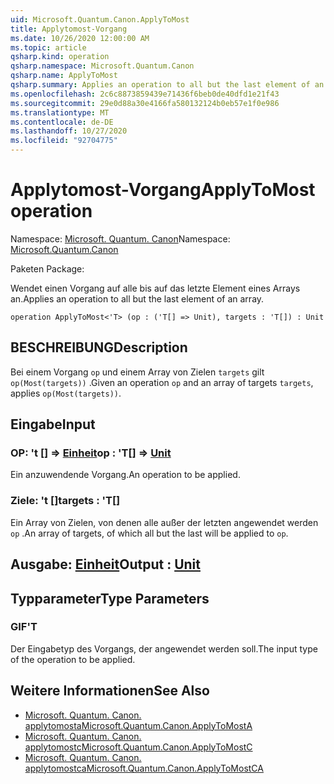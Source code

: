 ```yaml
---
uid: Microsoft.Quantum.Canon.ApplyToMost
title: Applytomost-Vorgang
ms.date: 10/26/2020 12:00:00 AM
ms.topic: article
qsharp.kind: operation
qsharp.namespace: Microsoft.Quantum.Canon
qsharp.name: ApplyToMost
qsharp.summary: Applies an operation to all but the last element of an array.
ms.openlocfilehash: 2c6c8873859439e71436f6beb0de40dfd1e21f43
ms.sourcegitcommit: 29e0d88a30e4166fa580132124b0eb57e1f0e986
ms.translationtype: MT
ms.contentlocale: de-DE
ms.lasthandoff: 10/27/2020
ms.locfileid: "92704775"
---
```

# <a name="applytomost-operation"></a><span data-ttu-id="8255b-102">Applytomost-Vorgang</span><span class="sxs-lookup"><span data-stu-id="8255b-102">ApplyToMost operation</span></span>

<span data-ttu-id="8255b-103">Namespace: [Microsoft. Quantum. Canon](xref:Microsoft.Quantum.Canon)</span><span class="sxs-lookup"><span data-stu-id="8255b-103">Namespace: [Microsoft.Quantum.Canon](xref:Microsoft.Quantum.Canon)</span></span>

<span data-ttu-id="8255b-104">Paketen [](https://nuget.org/packages/)</span><span class="sxs-lookup"><span data-stu-id="8255b-104">Package: [](https://nuget.org/packages/)</span></span>


<span data-ttu-id="8255b-105">Wendet einen Vorgang auf alle bis auf das letzte Element eines Arrays an.</span><span class="sxs-lookup"><span data-stu-id="8255b-105">Applies an operation to all but the last element of an array.</span></span>

```qsharp
operation ApplyToMost<'T> (op : ('T[] => Unit), targets : 'T[]) : Unit
```


## <a name="description"></a><span data-ttu-id="8255b-106">BESCHREIBUNG</span><span class="sxs-lookup"><span data-stu-id="8255b-106">Description</span></span>

<span data-ttu-id="8255b-107">Bei einem Vorgang `op` und einem Array von Zielen `targets` gilt `op(Most(targets))` .</span><span class="sxs-lookup"><span data-stu-id="8255b-107">Given an operation `op` and an array of targets `targets`, applies `op(Most(targets))`.</span></span>

## <a name="input"></a><span data-ttu-id="8255b-108">Eingabe</span><span class="sxs-lookup"><span data-stu-id="8255b-108">Input</span></span>

### <a name="op--t--unit"></a><span data-ttu-id="8255b-109">OP: 't [] => [Einheit](xref:microsoft.quantum.lang-ref.unit)</span><span class="sxs-lookup"><span data-stu-id="8255b-109">op : 'T[] => [Unit](xref:microsoft.quantum.lang-ref.unit)</span></span> 

<span data-ttu-id="8255b-110">Ein anzuwendende Vorgang.</span><span class="sxs-lookup"><span data-stu-id="8255b-110">An operation to be applied.</span></span>


### <a name="targets--t"></a><span data-ttu-id="8255b-111">Ziele: 't []</span><span class="sxs-lookup"><span data-stu-id="8255b-111">targets : 'T[]</span></span>

<span data-ttu-id="8255b-112">Ein Array von Zielen, von denen alle außer der letzten angewendet werden `op` .</span><span class="sxs-lookup"><span data-stu-id="8255b-112">An array of targets, of which all but the last will be applied to `op`.</span></span>



## <a name="output--unit"></a><span data-ttu-id="8255b-113">Ausgabe: [Einheit](xref:microsoft.quantum.lang-ref.unit)</span><span class="sxs-lookup"><span data-stu-id="8255b-113">Output : [Unit](xref:microsoft.quantum.lang-ref.unit)</span></span>



## <a name="type-parameters"></a><span data-ttu-id="8255b-114">Typparameter</span><span class="sxs-lookup"><span data-stu-id="8255b-114">Type Parameters</span></span>

### <a name="t"></a><span data-ttu-id="8255b-115">GIF</span><span class="sxs-lookup"><span data-stu-id="8255b-115">'T</span></span>

<span data-ttu-id="8255b-116">Der Eingabetyp des Vorgangs, der angewendet werden soll.</span><span class="sxs-lookup"><span data-stu-id="8255b-116">The input type of the operation to be applied.</span></span>

## <a name="see-also"></a><span data-ttu-id="8255b-117">Weitere Informationen</span><span class="sxs-lookup"><span data-stu-id="8255b-117">See Also</span></span>

- [<span data-ttu-id="8255b-118">Microsoft. Quantum. Canon. applytomosta</span><span class="sxs-lookup"><span data-stu-id="8255b-118">Microsoft.Quantum.Canon.ApplyToMostA</span></span>](xref:Microsoft.Quantum.Canon.ApplyToMostA)
- [<span data-ttu-id="8255b-119">Microsoft. Quantum. Canon. applytomostc</span><span class="sxs-lookup"><span data-stu-id="8255b-119">Microsoft.Quantum.Canon.ApplyToMostC</span></span>](xref:Microsoft.Quantum.Canon.ApplyToMostC)
- [<span data-ttu-id="8255b-120">Microsoft. Quantum. Canon. applytomostca</span><span class="sxs-lookup"><span data-stu-id="8255b-120">Microsoft.Quantum.Canon.ApplyToMostCA</span></span>](xref:Microsoft.Quantum.Canon.ApplyToMostCA)
